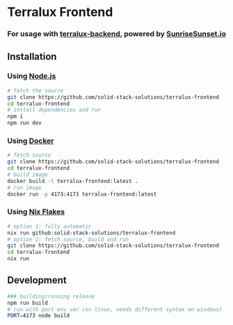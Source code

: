# Terralux Frontend

### For usage with [terralux-backend](https://github.com/solid-stack-solutions/terralux-backend), powered by [SunriseSunset.io](https://sunrisesunset.io)

## Installation

### Using [Node.js](https://nodejs.org)

```sh
# fetch the source
git clone https://github.com/solid-stack-solutions/terralux-frontend
cd terralux-frontend
# install dependencies and run
npm i
npm run dev
```

### Using [Docker](https://www.docker.com/)

```sh
# fetch source
git clone https://github.com/solid-stack-solutions/terralux-frontend
cd terralux-frontend
# build image
docker build -t terralux-frontend:latest .
# run image
docker run -p 4173:4173 terralux-frontend:latest
```

### Using [Nix Flakes](https://wiki.nixos.org/wiki/Flakes)

```sh
# option 1: fully automatic
nix run github:solid-stack-solutions/terralux-frontend
# option 2: fetch source, build and run
git clone https://github.com/solid-stack-solutions/terralux-frontend
cd terralux-frontend
nix run
```

## Development

```sh
### building/running release
npm run build
# run with port env var (on linux, needs different syntax on windows)
PORT=4173 node build
```
